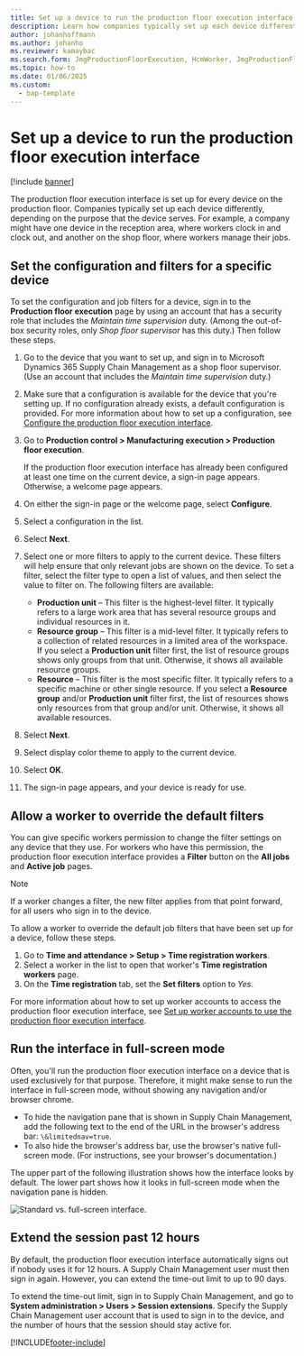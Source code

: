 ```yaml
---
title: Set up a device to run the production floor execution interface
description: Learn how companies typically set up each device differently, depending on the purpose that the device serves with an outline on setting the configurations.
author: johanhoffmann
ms.author: johanho
ms.reviewer: kamaybac
ms.search.form: JmgProductionFloorExecution, HcmWorker, JmgProductionFloorExecutionDeviceConfiguration
ms.topic: how-to
ms.date: 01/06/2025
ms.custom: 
  - bap-template
---
```


# Set up a device to run the production floor execution interface

[!include [banner](../includes/banner.md)]

The production floor execution interface is set up for every device on the production floor. Companies typically set up each device differently, depending on the purpose that the device serves. For example, a company might have one device in the reception area, where workers clock in and clock out, and another on the shop floor, where workers manage their jobs.

## Set the configuration and filters for a specific device

To set the configuration and job filters for a device, sign in to the **Production floor execution** page by using an account that has a security role that includes the *Maintain time supervision* duty. (Among the out-of-box security roles, only *Shop floor supervisor* has this duty.) Then follow these steps.

1. Go to the device that you want to set up, and sign in to Microsoft Dynamics 365 Supply Chain Management as a shop floor supervisor. (Use an account that includes the *Maintain time supervision* duty.)
1. Make sure that a configuration is available for the device that you're setting up. If no configuration already exists, a default configuration is provided. For more information about how to set up a configuration, see [Configure the production floor execution interface](production-floor-execution-configure.md).
1. Go to **Production control \> Manufacturing execution \> Production floor execution**.

    If the production floor execution interface has already been configured at least one time on the current device, a sign-in page appears. Otherwise, a welcome page appears.

1. On either the sign-in page or the welcome page, select **Configure**.
1. Select a configuration in the list.
1. Select **Next**.
1. Select one or more filters to apply to the current device. These filters will help ensure that only relevant jobs are shown on the device. To set a filter, select the filter type to open a list of values, and then select the value to filter on. The following filters are available:

    - **Production unit** – This filter is the highest-level filter. It typically refers to a large work area that has several resource groups and individual resources in it.
    - **Resource group** – This filter is a mid-level filter. It typically refers to a collection of related resources in a limited area of the workspace. If you select a **Production unit** filter first, the list of resource groups shows only groups from that unit. Otherwise, it shows all available resource groups.
    - **Resource** – This filter is the most specific filter. It typically refers to a specific machine or other single resource. If you select a **Resource group** and/or **Production unit** filter first, the list of resources shows only resources from that group and/or unit. Otherwise, it shows all available resources.

1. Select **Next**.
1. Select display color theme to apply to the current device.
1. Select **OK**.
1. The sign-in page appears, and your device is ready for use.

## Allow a worker to override the default filters

You can give specific workers permission to change the filter settings on any device that they use. For workers who have this permission, the production floor execution interface provides a **Filter** button on the **All jobs** and **Active job** pages.

> [!NOTE]
> If a worker changes a filter, the new filter applies from that point forward, for all users who sign in to the device.

To allow a worker to override the default job filters that have been set up for a device, follow these steps.

1. Go to **Time and attendance \> Setup \> Time registration workers**.
1. Select a worker in the list to open that worker's **Time registration workers** page.
1. On the **Time registration** tab, set the **Set filters** option to *Yes*.

For more information about how to set up worker accounts to access the production floor execution interface, see [Set up worker accounts to use the production floor execution interface](production-floor-execution-worker-accounts.md).

## Run the interface in full-screen mode

Often, you'll run the production floor execution interface on a device that is used exclusively for that purpose. Therefore, it might make sense to run the interface in full-screen mode, without showing any navigation and/or browser chrome.

- To hide the navigation pane that is shown in Supply Chain Management, add the following text to the end of the URL in the browser's address bar: `\&limitednav=true`.
- To also hide the browser's address bar, use the browser's native full-screen mode. (For instructions, see your browser's documentation.)

The upper part of the following illustration shows how the interface looks by default. The lower part shows how it looks in full-screen mode when the navigation pane is hidden.

![Standard vs. full-screen interface.](media/pfei-full-screen.png "Standard vs. full-screen interface")

## Extend the session past 12 hours

By default, the production floor execution interface automatically signs out if nobody uses it for 12 hours. A Supply Chain Management user must then sign in again. However, you can extend the time-out limit to up to 90 days.

To extend the time-out limit, sign in to Supply Chain Management, and go to **System administration \> Users \> Session extensions**. Specify the Supply Chain Management user account that is used to sign in to the device, and the number of hours that the session should stay active for.

[!INCLUDE[footer-include](../../includes/footer-banner.md)]

